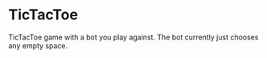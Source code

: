 # TicTacToe
TicTacToe game with a bot you play against.  The bot currently just chooses any empty space.
